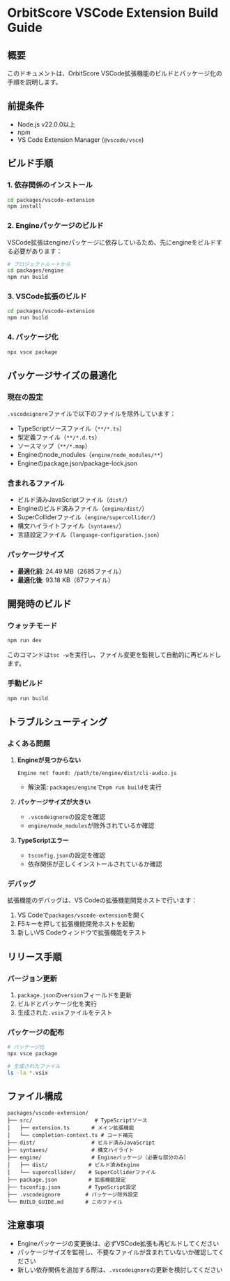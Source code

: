 # OrbitScore VSCode Extension Build Guide

## 概要

このドキュメントは、OrbitScore VSCode拡張機能のビルドとパッケージ化の手順を説明します。

## 前提条件

- Node.js v22.0.0以上
- npm
- VS Code Extension Manager (`@vscode/vsce`)

## ビルド手順

### 1. 依存関係のインストール

```bash
cd packages/vscode-extension
npm install
```

### 2. Engineパッケージのビルド

VSCode拡張はengineパッケージに依存しているため、先にengineをビルドする必要があります：

```bash
# プロジェクトルートから
cd packages/engine
npm run build
```

### 3. VSCode拡張のビルド

```bash
cd packages/vscode-extension
npm run build
```

### 4. パッケージ化

```bash
npx vsce package
```

## パッケージサイズの最適化

### 現在の設定

`.vscodeignore`ファイルで以下のファイルを除外しています：

- TypeScriptソースファイル（`**/*.ts`）
- 型定義ファイル（`**/*.d.ts`）
- ソースマップ（`**/*.map`）
- Engineのnode_modules（`engine/node_modules/**`）
- Engineのpackage.json/package-lock.json

### 含まれるファイル

- ビルド済みJavaScriptファイル（`dist/`）
- Engineのビルド済みファイル（`engine/dist/`）
- SuperColliderファイル（`engine/supercollider/`）
- 構文ハイライトファイル（`syntaxes/`）
- 言語設定ファイル（`language-configuration.json`）

### パッケージサイズ

- **最適化前**: 24.49 MB（2685ファイル）
- **最適化後**: 93.18 KB（67ファイル）

## 開発時のビルド

### ウォッチモード

```bash
npm run dev
```

このコマンドは`tsc -w`を実行し、ファイル変更を監視して自動的に再ビルドします。

### 手動ビルド

```bash
npm run build
```

## トラブルシューティング

### よくある問題

1. **Engineが見つからない**
   ```
   Engine not found: /path/to/engine/dist/cli-audio.js
   ```
   - 解決策: `packages/engine`で`npm run build`を実行

2. **パッケージサイズが大きい**
   - `.vscodeignore`の設定を確認
   - `engine/node_modules`が除外されているか確認

3. **TypeScriptエラー**
   - `tsconfig.json`の設定を確認
   - 依存関係が正しくインストールされているか確認

### デバッグ

拡張機能のデバッグは、VS Codeの拡張機能開発ホストで行います：

1. VS Codeで`packages/vscode-extension`を開く
2. F5キーを押して拡張機能開発ホストを起動
3. 新しいVS Codeウィンドウで拡張機能をテスト

## リリース手順

### バージョン更新

1. `package.json`の`version`フィールドを更新
2. ビルドとパッケージ化を実行
3. 生成された`.vsix`ファイルをテスト

### パッケージの配布

```bash
# パッケージ化
npx vsce package

# 生成されたファイル
ls -la *.vsix
```

## ファイル構成

```
packages/vscode-extension/
├── src/                    # TypeScriptソース
│   ├── extension.ts       # メイン拡張機能
│   └── completion-context.ts # コード補完
├── dist/                  # ビルド済みJavaScript
├── syntaxes/              # 構文ハイライト
├── engine/                # Engineパッケージ（必要な部分のみ）
│   ├── dist/             # ビルド済みEngine
│   └── supercollider/    # SuperColliderファイル
├── package.json          # 拡張機能設定
├── tsconfig.json         # TypeScript設定
├── .vscodeignore        # パッケージ除外設定
└── BUILD_GUIDE.md       # このファイル
```

## 注意事項

- Engineパッケージの変更後は、必ずVSCode拡張も再ビルドしてください
- パッケージサイズを監視し、不要なファイルが含まれていないか確認してください
- 新しい依存関係を追加する際は、`.vscodeignore`の更新を検討してください
